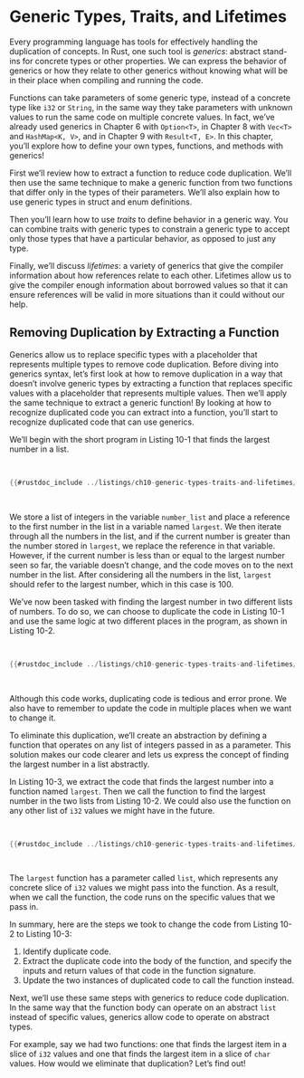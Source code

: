 # Generic Types, Traits, and Lifetimes

Every programming language has tools for effectively handling the duplication
of concepts. In Rust, one such tool is *generics*: abstract stand-ins for
concrete types or other properties. We can express the behavior of generics or
how they relate to other generics without knowing what will be in their place
when compiling and running the code.

Functions can take parameters of some generic type, instead of a concrete type
like `i32` or `String`, in the same way they take parameters with unknown
values to run the same code on multiple concrete values. In fact, we’ve already
used generics in Chapter 6 with `Option<T>`, in Chapter 8 with `Vec<T>` and
`HashMap<K, V>`, and in Chapter 9 with `Result<T, E>`. In this chapter, you’ll
explore how to define your own types, functions, and methods with generics!

First we’ll review how to extract a function to reduce code duplication. We’ll
then use the same technique to make a generic function from two functions that
differ only in the types of their parameters. We’ll also explain how to use
generic types in struct and enum definitions.

Then you’ll learn how to use *traits* to define behavior in a generic way. You
can combine traits with generic types to constrain a generic type to accept
only those types that have a particular behavior, as opposed to just any type.

Finally, we’ll discuss *lifetimes*: a variety of generics that give the
compiler information about how references relate to each other. Lifetimes allow
us to give the compiler enough information about borrowed values so that it can
ensure references will be valid in more situations than it could without our
help.

## Removing Duplication by Extracting a Function

Generics allow us to replace specific types with a placeholder that represents
multiple types to remove code duplication. Before diving into generics syntax,
let’s first look at how to remove duplication in a way that doesn’t involve
generic types by extracting a function that replaces specific values with a
placeholder that represents multiple values. Then we’ll apply the same
technique to extract a generic function! By looking at how to recognize
duplicated code you can extract into a function, you’ll start to recognize
duplicated code that can use generics.

We’ll begin with the short program in Listing 10-1 that finds the largest
number in a list.

<Listing number="10-1" file-name="src/main.rs" caption="Finding the largest number in a list of numbers">

```rust
{{#rustdoc_include ../listings/ch10-generic-types-traits-and-lifetimes/listing-10-01/src/main.rs:here}}
```

</Listing>

We store a list of integers in the variable `number_list` and place a reference
to the first number in the list in a variable named `largest`. We then iterate
through all the numbers in the list, and if the current number is greater than
the number stored in `largest`, we replace the reference in that variable.
However, if the current number is less than or equal to the largest number seen
so far, the variable doesn’t change, and the code moves on to the next number
in the list. After considering all the numbers in the list, `largest` should
refer to the largest number, which in this case is 100.

We’ve now been tasked with finding the largest number in two different lists of
numbers. To do so, we can choose to duplicate the code in Listing 10-1 and use
the same logic at two different places in the program, as shown in Listing 10-2.

<Listing number="10-2" file-name="src/main.rs" caption="Code to find the largest number in *two* lists of numbers">

```rust
{{#rustdoc_include ../listings/ch10-generic-types-traits-and-lifetimes/listing-10-02/src/main.rs}}
```

</Listing>

Although this code works, duplicating code is tedious and error prone. We also
have to remember to update the code in multiple places when we want to change
it.

To eliminate this duplication, we’ll create an abstraction by defining a
function that operates on any list of integers passed in as a parameter. This
solution makes our code clearer and lets us express the concept of finding the
largest number in a list abstractly.

In Listing 10-3, we extract the code that finds the largest number into a
function named `largest`. Then we call the function to find the largest number
in the two lists from Listing 10-2. We could also use the function on any other
list of `i32` values we might have in the future.

<Listing number="10-3" file-name="src/main.rs" caption="Abstracted code to find the largest number in two lists">

```rust
{{#rustdoc_include ../listings/ch10-generic-types-traits-and-lifetimes/listing-10-03/src/main.rs:here}}
```

</Listing>

The `largest` function has a parameter called `list`, which represents any
concrete slice of `i32` values we might pass into the function. As a result,
when we call the function, the code runs on the specific values that we pass
in.

In summary, here are the steps we took to change the code from Listing 10-2 to
Listing 10-3:

1. Identify duplicate code.
1. Extract the duplicate code into the body of the function, and specify the
   inputs and return values of that code in the function signature.
1. Update the two instances of duplicated code to call the function instead.

Next, we’ll use these same steps with generics to reduce code duplication. In
the same way that the function body can operate on an abstract `list` instead
of specific values, generics allow code to operate on abstract types.

For example, say we had two functions: one that finds the largest item in a
slice of `i32` values and one that finds the largest item in a slice of `char`
values. How would we eliminate that duplication? Let’s find out!
